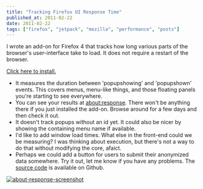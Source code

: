 ```yaml
---
title: "Tracking Firefox UI Response Time"
published_at: 2011-02-22
date: 2011-02-22
tags: ["firefox", "jetpack", "mozilla", "performance", "posts"]
---
```

I wrote an add-on for Firefox 4 that tracks how long various parts of the browser's user-interface take to load. It does not require a restart of the browser.

[Click here to install.](http://people.mozilla.com/~dietrich/aboutresponse.xpi)

*   It measures the duration between 'popupshowing' and 'popupshown' events. This covers menus, menu-like things, and those floating panels you're starting to see everywhere.
*   You can see your results at [about:response](response). There won't be anything there if you just installed the add-on. Browse around for a few days and then check it out.
*   It doesn't track popups without an id yet. It could also be nicer by showing the containing menu name if available.
*   I'd like to add window load times. What else in the front-end could we be measuring? I was thinking about <command> execution, but there's not a way to do that without modifying the core, afaict.
*   Perhaps we could add a button for users to submit their anonymized data somewhere.
Try it out, let me know if you have any problems. The [source code](https://github.com/autonome/about-response) is available on Github.

[![about-response-screenshot](http://autonome.files.wordpress.com/2011/02/about-response-screenshot.png "about-response-screenshot")](about-response-screenshot.png)